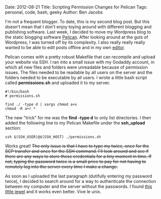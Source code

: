 Date: 2012-08-21
Title: Scripting Permission Changes for Pelican
Tags: personal, code, bash, geeky
Author: Ben Jacobs

I'm not a frequent blogger. To date, this is my second blog post. But this doesn't mean that I don't enjoy toying around with different blogging and publishing software. Last week, I decided to move my Wordpress blog to the static blogging software [Pelican](http://www.getpelican.com). After looking around at the guts of Wordpress, I was turned off by its complexity. I also really really really wanted to be able to edit posts offline and in my own [editor](http://www.sublimetext.com).

Pelican comes with a pretty robust Makefile that can recompile and upload your website via SSH. I ran into a small issue with my Godaddy account, in which all new files and folders were unreadable because of permission issues. The files needed to be readable by all users on the server and the folders needed to be executable by all users. I wrote a little bash script called **permissions.sh** and uploaded it to my server.

	#!/bin/bash
	# permissions.sh

	find ./ -type d | xargs chmod a+x
	chmod -R a+r *

The new "trick" for me was the **find -type d** to only list directories. I then added the following line to my Pelican Makefile under the **ssh_upload** section:

	ssh $(SSH_USER)@$(SSH_HOST) ./permissions.sh

Works great! <s>The only issue is that I have to type my twice, once for the SCP transfer and once for the SSH command. I'll look around and see if there are any ways to store these credentials for a tiny moment in time. If not, typing the password twice is a small price to pay for not having to remotely log into the server every time I make a change.</s>

As soon as I uploaded the last paragraph (dutifully entering my password twice), I decided to search around for a way to authenticate the connection between my computer and the server without the passwords. I found [this little jewel](http://www.linuxproblem.org/art_9.html) and it works even better. Vive le unix.